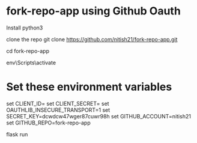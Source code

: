 # fork-repo-app using Github Oauth

Install python3

clone the repo
git clone https://github.com/nitish21/fork-repo-app.git

cd fork-repo-app

env\Scripts\activate

# Set these environment variables

set CLIENT_ID=<your client id>
set CLIENT_SECRET=<your client secret>
set OAUTHLIB_INSECURE_TRANSPORT=1
set SECRET_KEY=dcwdcw47wger87cuwr98h
set GITHUB_ACCOUNT=nitish21
set GITHUB_REPO=fork-repo-app

flask run
